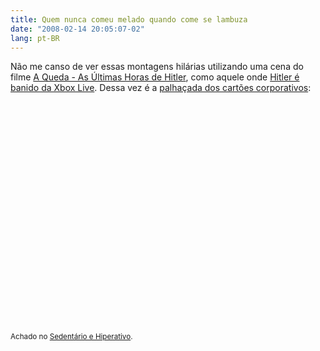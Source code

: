 ```yaml
---
title: Quem nunca comeu melado quando come se lambuza
date: "2008-02-14 20:05:07-02"
lang: pt-BR
---
```


Não me canso de ver essas montagens hilárias utilizando uma cena do filme [A Queda - As Últimas Horas de Hitler](http://www.europafilmes.com.br/hotsites/aqueda/), como aquele onde [Hitler é banido da Xbox Live](http://br.youtube.com/watch?v=QaE_IlleRN4). Dessa vez é a [palhaçada dos cartões corporativos](http://www.estadao.com.br/nacional/not_nac118092,0.htm):

<object width="425" height="355"><param name="movie" value="http://www.youtube.com/v/kRiRKKO8HvU&rel=1"></param><param name="wmode" value="transparent"></param><embed src="http://www.youtube.com/v/kRiRKKO8HvU&rel=1" type="application/x-shockwave-flash" wmode="transparent" width="425" height="355"></embed></object>

<small>Achado no [Sedentário e Hiperativo](http://www.sedentario.org/videos/lula-e-os-cartoes-corporativos-4181/).</small>
